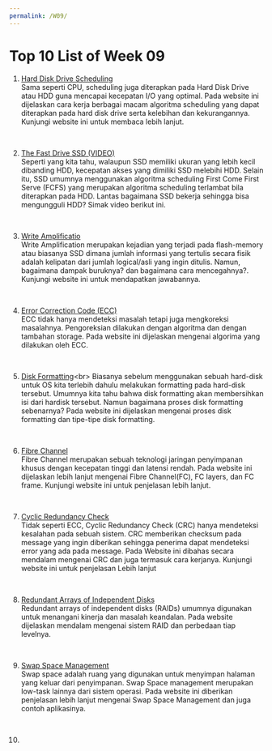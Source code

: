 ```yaml
---
permalink: /W09/
---
```


# Top 10 List of Week 09

1. [Hard Disk Drive Scheduling](https://www.gatevidyalay.com/disk-scheduling-disk-scheduling-algorithms/)<br>
Sama seperti CPU, scheduling juga diterapkan pada Hard Disk Drive atau HDD guna mencapai kecepatan I/O yang optimal. Pada website ini dijelaskan cara kerja berbagai macam algoritma scheduling yang dapat diterapkan pada hard disk drive serta kelebihan dan kekurangannya. Kunjungi website ini untuk membaca lebih lanjut.
<br>

2. [The Fast Drive SSD (VIDEO)](https://youtu.be/5Mh3o886qpg)<br>
Seperti yang kita tahu, walaupun SSD memiliki ukuran yang lebih kecil dibanding HDD, kecepatan akses yang dimiliki SSD melebihi HDD. Selain itu, SSD umumnya menggunakan algoritma scheduling First Come First Serve (FCFS) yang merupakan algoritma scheduling terlambat bila diterapkan pada HDD. Lantas bagaimana SSD bekerja sehingga bisa mengungguli HDD? Simak video berikut ini.
<br>

3. [Write Amplificatio](https://www.ontrack.com/en-us/blog/what-is-write-amplification-wa-and-how-does-it-effect-ssds)<br>
Write Amplification merupakan kejadian yang terjadi pada flash-memory atau biasanya SSD dimana jumlah informasi yang tertulis secara fisik adalah kelipatan dari jumlah logical/asli yang ingin ditulis. Namun, bagaimana dampak buruknya? dan bagaimana cara mencegahnya?. Kunjungi website ini untuk mendapatkan jawabannya.
<br>

4. [Error Correction Code (ECC)](https://www.techopedia.com/definition/24161/error-correction-code--ecc)<br>
ECC tidak hanya mendeteksi masalah tetapi juga mengkoreksi masalahnya. Pengoreksian dilakukan dengan algoritma dan dengan tambahan storage. Pada website ini dijelaskan mengenai algorima yang dilakukan oleh ECC.
<br>

5. [Disk Formatting](https://www.techopedia.com/definition/6869/disk-formatting#:~:text=Disk%20formatting%20is%20the%20configuring,of%20a%20new%20operating%20system.%20install.)<br>
Biasanya sebelum menggunakan sebuah hard-disk untuk OS kita terlebih dahulu melakukan formatting pada hard-disk tersebut. Umumnya kita tahu bahwa disk formatting akan membersihkan isi dari hardisk tersebut. Namun bagaimana proses disk formatting sebenarnya? Pada website ini dijelaskan mengenai proses disk formatting dan tipe-tipe disk formatting.
<br>

6. [Fibre Channel](https://www.packetflow.co.uk/fibrechannel-sanprotocolsexplained/)<br>
Fibre Channel merupakan sebuah teknologi jaringan penyimpanan khusus dengan kecepatan tinggi dan latensi rendah. Pada website ini dijelaskan lebih lanjut mengenai Fibre Channel(FC), FC layers, dan FC frame. Kunjungi website ini untuk penjelasan lebih lanjut.
<br>

7. [Cyclic Redundancy Check](https://www.techopedia.com/definition/1793/cyclic-redundancy-check-crc)<br>
Tidak seperti ECC, Cyclic Redundancy Check (CRC) hanya mendeteksi kesalahan pada sebuah sistem. CRC memberikan checksum pada message yang ingin diberikan sehingga penerima dapat mendeteksi error yang ada pada message. Pada Website ini dibahas secara mendalam mengenai CRC dan juga termasuk cara kerjanya. Kunjungi website ini untuk penjelasan Lebih lanjut
<br>


8. [Redundant Arrays of Independent Disks](https://www.geeksforgeeks.org/raid-redundant-arrays-of-independent-disks/)<br>
Redundant arrays of independent disks (RAIDs) umumnya digunakan untuk menangani kinerja dan masalah keandalan. Pada website dijelaskan mendalam mengenai sistem RAID dan perbedaan tiap levelnya.
<br>

9. [Swap Space Management](https://padakuu.com/article/94-swap-space-management)<br>
Swap space adalah ruang yang digunakan untuk menyimpan halaman yang keluar dari penyimpanan. Swap Space management merupakan low-task lainnya dari sistem operasi. Pada website ini diberikan penjelasan lebih lanjut mengenai Swap Space Management dan juga contoh aplikasinya.
<br>
 

10. []()<br>

<br>

                                                                                                                                                                                             